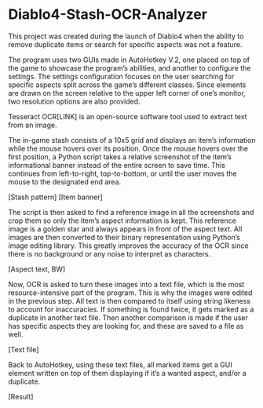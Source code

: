 # Diablo4-Stash-OCR-Analyzer
This project was created during the launch of Diablo4 when the ability to remove duplicate items or search for specific aspects was not a feature.

The program uses two GUIs made in AutoHotkey V.2, one placed on top of the game to showcase the program’s abilities, and another to configure the settings. The settings configuration focuses on the user searching for specific aspects split across the game’s different classes. Since elements are drawn on the screen relative to the upper left corner of one’s monitor, two resolution options are also provided.

Tesseract OCR[LINK] is an open-source software tool used to extract text from an image.

The in-game stash consists of a 10x5 grid and displays an item’s information while the mouse hovers over its position. Once the mouse hovers over the first position, a Python script takes a relative screenshot of the item’s informational banner instead of the entire screen to save time. This continues from left-to-right, top-to-bottom, or until the user moves the mouse to the designated end area.

[Stash pattern] [Item banner]

The script is then asked to find a reference image in all the screenshots and crop them so only the item’s aspect information is kept. This reference image is a golden star and always appears in front of the aspect text. All images are then converted to their binary representation using Python’s image editing library. This greatly improves the accuracy of the OCR since there is no background or any noise to interpret as characters.

[Aspect text, BW]

Now, OCR is asked to turn these images into a text file, which is the most resource-intensive part of the program. This is why the images were edited in the previous step. All text is then compared to itself using string likeness to account for inaccuracies. If something is found twice, it gets marked as a duplicate in another text file. Then another comparison is made if the user has specific aspects they are looking for, and these are saved to a file as well.

[Text file]

Back to AutoHotkey, using these text files, all marked items get a GUI element written on top of them displaying if it’s a wanted aspect, and/or a duplicate.

[Result]




